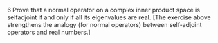 6 Prove that a normal operator on a complex inner product space is selfadjoint if and only if all its eigenvalues are real.
[The exercise above strengthens the analogy (for normal operators) between self-adjoint operators and real numbers.]
